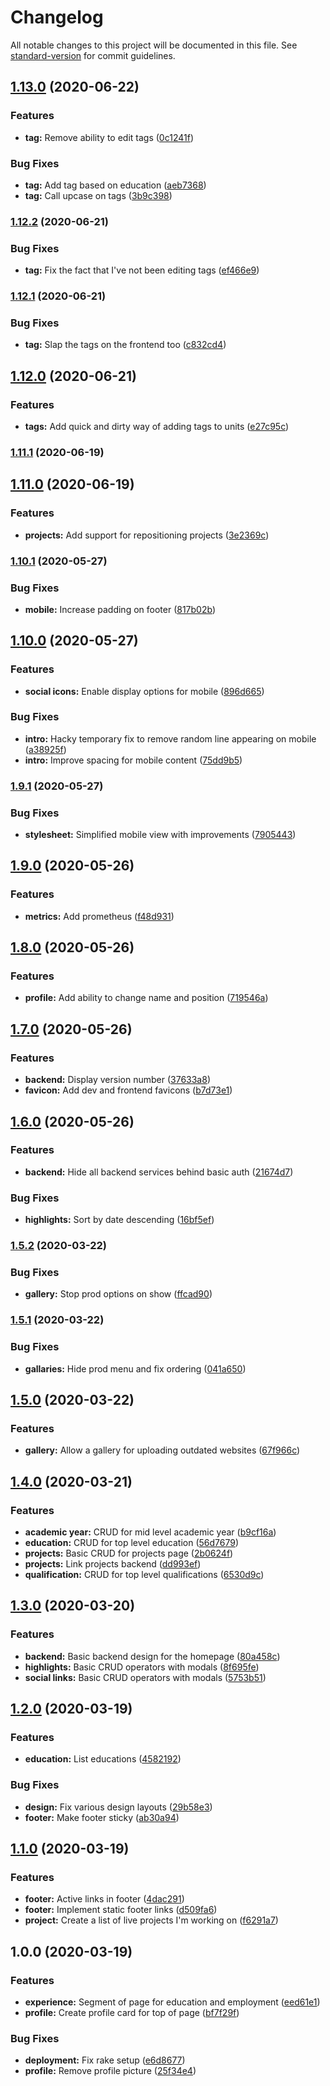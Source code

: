 # Changelog

All notable changes to this project will be documented in this file. See [standard-version](https://github.com/conventional-changelog/standard-version) for commit guidelines.

## [1.13.0](https://github.com/charlescampbell/charlescampbell.me/compare/v1.12.2..v1.13.0) (2020-06-22)


### Features

* **tag:** Remove ability to edit tags ([0c1241f](https://github.com/charlescampbell/charlescampbell.me/commit/0c1241ffa35ed7e6ab8f494ee067c1e9e0c9ed5e))


### Bug Fixes

* **tag:** Add tag based on education ([aeb7368](https://github.com/charlescampbell/charlescampbell.me/commit/aeb7368adcd806fe9636eb540618ebd088a8b561))
* **tag:** Call upcase on tags ([3b9c398](https://github.com/charlescampbell/charlescampbell.me/commit/3b9c3986838e62e65099b8016b70efd113e2c0cd))

### [1.12.2](https://github.com/charlescampbell/charlescampbell.me/compare/v1.12.1..v1.12.2) (2020-06-21)


### Bug Fixes

* **tag:** Fix the fact that I've not been editing tags ([ef466e9](https://github.com/charlescampbell/charlescampbell.me/commit/ef466e921ed3e4c33d8d2577eb7c905eacdb453a))

### [1.12.1](https://github.com/charlescampbell/charlescampbell.me/compare/v1.12.0..v1.12.1) (2020-06-21)


### Bug Fixes

* **tag:** Slap the tags on the frontend too ([c832cd4](https://github.com/charlescampbell/charlescampbell.me/commit/c832cd4afdeb701e476d2c397ada2ba7c2a570a7))

## [1.12.0](https://github.com/charlescampbell/charlescampbell.me/compare/v1.11.1..v1.12.0) (2020-06-21)


### Features

* **tags:** Add quick and dirty way of adding tags to units ([e27c95c](https://github.com/charlescampbell/charlescampbell.me/commit/e27c95c3e09aa17b5219183f00e50c6da66af9e1))

### [1.11.1](https://github.com/charlescampbell/charlescampbell.me/compare/v1.11.0..v1.11.1) (2020-06-19)

## [1.11.0](https://github.com/charlescampbell/charlescampbell.me/compare/v1.10.1..v1.11.0) (2020-06-19)


### Features

* **projects:** Add support for repositioning projects ([3e2369c](https://github.com/charlescampbell/charlescampbell.me/commit/3e2369c6d4e8d0d0c9158dd3c1e4c8eba4643f16))

### [1.10.1](https://github.com/charlescampbell/charlescampbell.me/compare/v1.10.0..v1.10.1) (2020-05-27)


### Bug Fixes

* **mobile:** Increase padding on footer ([817b02b](https://github.com/charlescampbell/charlescampbell.me/commit/817b02bf65d18e76612cbe3ad6d51187cdd7aebc))

## [1.10.0](https://github.com/charlescampbell/charlescampbell.me/compare/v1.9.1..v1.10.0) (2020-05-27)


### Features

* **social icons:** Enable display options for mobile ([896d665](https://github.com/charlescampbell/charlescampbell.me/commit/896d665c73b9d544c0f00f05a2be1fc32c719207))


### Bug Fixes

* **intro:** Hacky temporary fix to remove random line appearing on mobile ([a38925f](https://github.com/charlescampbell/charlescampbell.me/commit/a38925fbb482a8e76fb0c51066009d13f00455d9))
* **intro:** Improve spacing for mobile content ([75dd9b5](https://github.com/charlescampbell/charlescampbell.me/commit/75dd9b5a10d9a061560b4d5fede3c34abb52c21a))

### [1.9.1](https://github.com/charlescampbell/charlescampbell.me/compare/v1.9.0..v1.9.1) (2020-05-27)


### Bug Fixes

* **stylesheet:** Simplified mobile view with improvements ([7905443](https://github.com/charlescampbell/charlescampbell.me/commit/7905443f826430f3ae0789bead6bffbd92167f5f))

## [1.9.0](https://github.com/charlescampbell/charlescampbell.me/compare/v1.8.0..v1.9.0) (2020-05-26)


### Features

* **metrics:** Add prometheus ([f48d931](https://github.com/charlescampbell/charlescampbell.me/commit/f48d931fa1142efb2526c43395d9e5a69fef0313))

## [1.8.0](https://github.com/charlescampbell/charlescampbell.me/compare/v1.7.0..v1.8.0) (2020-05-26)


### Features

* **profile:** Add ability to change name and position ([719546a](https://github.com/charlescampbell/charlescampbell.me/commit/719546a8b368eb4e05e12c44c0b2bd5eeebb7047))

## [1.7.0](https://github.com/charlescampbell/charlescampbell.me/compare/v1.6.0..v1.7.0) (2020-05-26)


### Features

* **backend:** Display version number ([37633a8](https://github.com/charlescampbell/charlescampbell.me/commit/37633a8ad904ed6bab49f558b154d5da8885e108))
* **favicon:** Add dev and frontend favicons ([b7d73e1](https://github.com/charlescampbell/charlescampbell.me/commit/b7d73e1d0476e677bd5f793f8d945806c0ae2794))

## [1.6.0](https://github.com/charlescampbell/charlescampbell.me/compare/v1.5.2..v1.6.0) (2020-05-26)


### Features

* **backend:** Hide all backend services behind basic auth ([21674d7](https://github.com/charlescampbell/charlescampbell.me/commit/21674d70d707de0b9bf65857fb99ac5c07241320))


### Bug Fixes

* **highlights:** Sort by date descending ([16bf5ef](https://github.com/charlescampbell/charlescampbell.me/commit/16bf5effbd10a7583a638f61c00f67418dea1eb8))

### [1.5.2](https://github.com/charlescampbell/charlescampbell.me/compare/v1.5.1...v1.5.2) (2020-03-22)


### Bug Fixes

* **gallery:** Stop prod options on show ([ffcad90](https://github.com/charlescampbell/charlescampbell.me/commit/ffcad90bf91409e8d913fbbb9b7f93d8e1c81307))

### [1.5.1](https://github.com/charlescampbell/charlescampbell.me/compare/v1.5.0...v1.5.1) (2020-03-22)


### Bug Fixes

* **gallaries:** Hide prod menu and fix ordering ([041a650](https://github.com/charlescampbell/charlescampbell.me/commit/041a650990e2a0b12173a089fd1b85ec2cd6d12f))

## [1.5.0](https://github.com/charlescampbell/charlescampbell.me/compare/v1.4.0...v1.5.0) (2020-03-22)


### Features

* **gallery:** Allow a gallery for uploading outdated websites ([67f966c](https://github.com/charlescampbell/charlescampbell.me/commit/67f966c2293f59d45363f7aafaeec59777750e11))

## [1.4.0](https://github.com/charlescampbell/charlescampbell.me/compare/v1.3.0...v1.4.0) (2020-03-21)


### Features

* **academic year:** CRUD for mid level academic year ([b9cf16a](https://github.com/charlescampbell/charlescampbell.me/commit/b9cf16a4da133beece08901f45e7e4a45b925701))
* **education:** CRUD for top level education ([56d7679](https://github.com/charlescampbell/charlescampbell.me/commit/56d7679889f88134480a0a577526397a4a5b6b43))
* **projects:** Basic CRUD for projects page ([2b0624f](https://github.com/charlescampbell/charlescampbell.me/commit/2b0624f466de2a816e645fd04628016c58efa9d7))
* **projects:** Link projects backend ([dd993ef](https://github.com/charlescampbell/charlescampbell.me/commit/dd993ef2df711a4d9cf9cc180a7671c7605c3cc1))
* **qualification:** CRUD for top level qualifications ([6530d9c](https://github.com/charlescampbell/charlescampbell.me/commit/6530d9c0dbb2ee1824754cbad483c6eb30b4b4b0))

## [1.3.0](https://github.com/charlescampbell/charlescampbell.me/compare/v1.2.0...v1.3.0) (2020-03-20)


### Features

* **backend:** Basic backend design for the homepage ([80a458c](https://github.com/charlescampbell/charlescampbell.me/commit/80a458c23d24316f37ff2ca319a1ba76ff695ae8))
* **highlights:** Basic CRUD operators with modals ([8f695fe](https://github.com/charlescampbell/charlescampbell.me/commit/8f695fe0d0400af102cec3d58ed09fc205d37277))
* **social links:** Basic CRUD operators with modals ([5753b51](https://github.com/charlescampbell/charlescampbell.me/commit/5753b514009b00fb28e915f232751950283dd428))

## [1.2.0](https://github.com/charlescampbell/charlescampbell.me/compare/v1.1.0...v1.2.0) (2020-03-19)


### Features

* **education:** List educations ([4582192](https://github.com/charlescampbell/charlescampbell.me/commit/458219240c24aa15fc976b84e213a55439965cfc))


### Bug Fixes

* **design:** Fix various design layouts ([29b58e3](https://github.com/charlescampbell/charlescampbell.me/commit/29b58e315b6e2d600edaaea02e85cb8ae9e4c635))
* **footer:** Make footer sticky ([ab30a94](https://github.com/charlescampbell/charlescampbell.me/commit/ab30a94d3626ec9655f3b1a0eb9cfb4109e29c66))

## [1.1.0](https://github.com/charlescampbell/charlescampbell.me/compare/v1.0.0...v1.1.0) (2020-03-19)


### Features

* **footer:** Active links in footer ([4dac291](https://github.com/charlescampbell/charlescampbell.me/commit/4dac291ac7eddaf2725e523d9a06224f8b536b36))
* **footer:** Implement static footer links ([d509fa6](https://github.com/charlescampbell/charlescampbell.me/commit/d509fa6a35136fb8be9c72ba7cc530785a599209))
* **project:** Create a list of live projects I'm working on ([f6291a7](https://github.com/charlescampbell/charlescampbell.me/commit/f6291a71046257085d32ec260d422b8fd70e0a6b))

## 1.0.0 (2020-03-19)


### Features

* **experience:** Segment of page for education and employment ([eed61e1](https://github.com/charlescampbell/charlescampbell.me/commit/eed61e189d5a42a0b9460e3362749bc6cb888bb1))
* **profile:** Create profile card for top of page ([bf7f29f](https://github.com/charlescampbell/charlescampbell.me/commit/bf7f29f5d5e3ddc1a20a176645adf1c186c57e52))


### Bug Fixes

* **deployment:** Fix rake setup ([e6d8677](https://github.com/charlescampbell/charlescampbell.me/commit/e6d8677afa91bed1cc7e332b30afe085383490e3))
* **profile:** Remove profile picture ([25f34e4](https://github.com/charlescampbell/charlescampbell.me/commit/25f34e4fa5342826f9368d7744df976c4c1ddf79))
